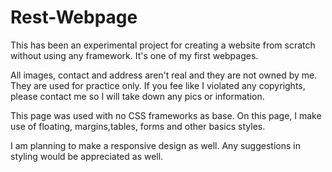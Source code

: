 # Rest-Webpage

This has been an experimental project for creating a website from scratch without using any framework. It's one of my first webpages. 

All images, contact and address aren't real and they are not owned by me. They are used for practice only.
If you fee like I violated any copyrights, please contact me so I will take down any pics or information. 

This page was used with no CSS frameworks as base. On this page, I make use of floating, margins,tables, forms and other basics styles.

I am planning to make a responsive design as well. Any suggestions in styling would be appreciated as well.
